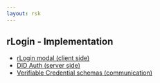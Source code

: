```yaml
---
layout: rsk
---
```


## rLogin - Implementation

- [rLogin modal (client side)](modal)
- [DID Auth (server side)](express-did-auth)
- [Verifiable Credential schemas (communication)](vc-json-schemas)

